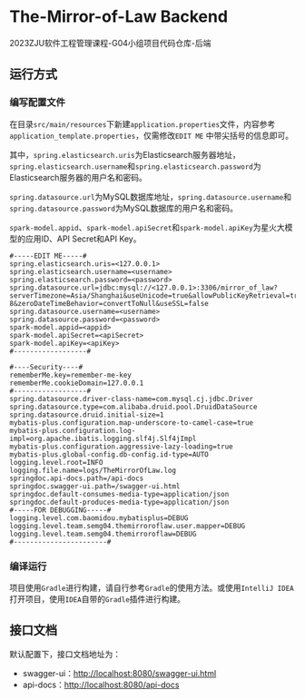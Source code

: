 # The-Mirror-of-Law Backend

2023ZJU软件工程管理课程-G04小组项目代码仓库-后端

## 运行方式

### 编写配置文件

在目录`src/main/resources`下新建`application.properties`文件，内容参考`application_template.properties`，仅需修改`EDIT ME`
中带尖括号的信息即可。

其中，`spring.elasticsearch.uris`为Elasticsearch服务器地址，`spring.elasticsearch.username`和`spring.elasticsearch.password`为Elasticsearch服务器的用户名和密码。

`spring.datasource.url`为MySQL数据库地址，`spring.datasource.username`和`spring.datasource.password`为MySQL数据库的用户名和密码。

`spark-model.appid`、`spark-model.apiSecret`和`spark-model.apiKey`为星火大模型的应用ID、API Secret和API Key。
```properties
#-----EDIT ME-----#
spring.elasticsearch.uris=<127.0.0.1>
spring.elasticsearch.username=<username>
spring.elasticsearch.password=<password>
spring.datasource.url=jdbc:mysql://<127.0.0.1>:3306/mirror_of_law?serverTimezone=Asia/Shanghai&useUnicode=true&allowPublicKeyRetrieval=true&characterEncoding=utf-8&zeroDateTimeBehavior=convertToNull&useSSL=false
spring.datasource.username=<username>
spring.datasource.password=<password>
spark-model.appid=<appid>
spark-model.apiSecret=<apiSecret>
spark-model.apiKey=<apiKey>
#------------------#

#----Security----#
rememberMe.key=remember-me-key
rememberMe.cookieDomain=127.0.0.1
#------------------#
spring.datasource.driver-class-name=com.mysql.cj.jdbc.Driver
spring.datasource.type=com.alibaba.druid.pool.DruidDataSource
spring.datasource.druid.initial-size=1
mybatis-plus.configuration.map-underscore-to-camel-case=true
mybatis-plus.configuration.log-impl=org.apache.ibatis.logging.slf4j.Slf4jImpl
mybatis-plus.configuration.aggressive-lazy-loading=true
mybatis-plus.global-config.db-config.id-type=AUTO
logging.level.root=INFO
logging.file.name=logs/TheMirrorOfLaw.log
springdoc.api-docs.path=/api-docs
springdoc.swagger-ui.path=/swagger-ui.html
springdoc.default-consumes-media-type=application/json
springdoc.default-produces-media-type=application/json
#-----FOR DEBUGGING-----#
logging.level.com.baomidou.mybatisplus=DEBUG
logging.level.team.semg04.themirroroflaw.user.mapper=DEBUG
logging.level.team.semg04.themirroroflaw=DEBUG
#-----------------------#
```

### 编译运行

项目使用`Gradle`进行构建，请自行参考`Gradle`的使用方法。或使用`IntelliJ IDEA`打开项目，使用`IDEA`自带的`Gradle`插件进行构建。

## 接口文档

默认配置下，接口文档地址为：

- swagger-ui：[http://localhost:8080/swagger-ui.html](http://localhost:8080/swagger-ui.html)
- api-docs：[http://localhost:8080/api-docs](http://localhost:8080/api-docs)
